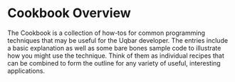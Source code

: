 # Cookbook Overview

The Cookbook is a collection of how-tos for common programming techniques that may be useful for the Uqbar developer.
The entries include a basic explanation as well as some bare bones sample code to illustrate how you might use the technique.
Think of them as individual recipes that can be combined to form the outline for any variety of useful, interesting applications.
